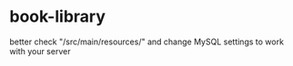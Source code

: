# book-library

better check "/src/main/resources/" and change MySQL settings to work with your server

